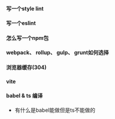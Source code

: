 #### 写一个style lint

#### 写一个eslint

#### 怎么写一个npm包

#### webpack、 rollup、 gulp、 grunt如何选择

#### 浏览器缓存(304)

#### vite 

#### babel & ts 编译
- 有什么是babel能做但是ts不能做的
